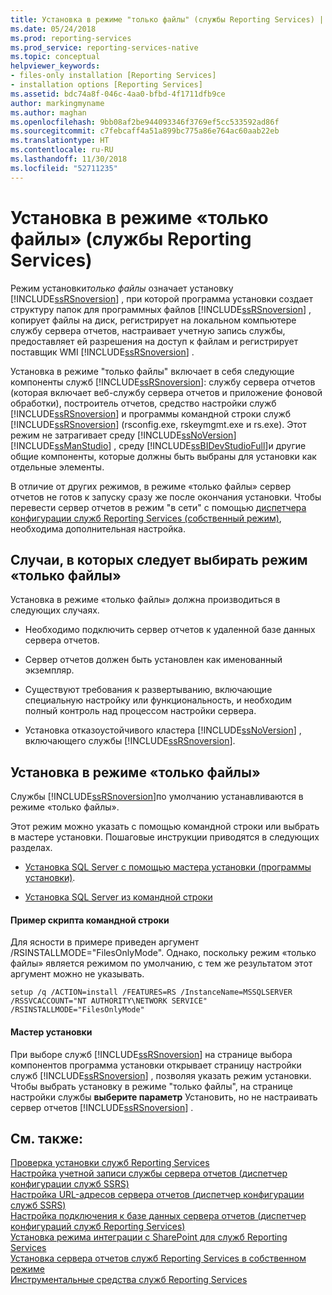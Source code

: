 ```yaml
---
title: Установка в режиме "только файлы" (службы Reporting Services) | Документы Майкрософт
ms.date: 05/24/2018
ms.prod: reporting-services
ms.prod_service: reporting-services-native
ms.topic: conceptual
helpviewer_keywords:
- files-only installation [Reporting Services]
- installation options [Reporting Services]
ms.assetid: bdc74a8f-046c-4aa0-bfbd-4f1711dfb9ce
author: markingmyname
ms.author: maghan
ms.openlocfilehash: 9bb08af2be944093346f3769ef5cc533592ad86f
ms.sourcegitcommit: c7febcaff4a51a899bc775a86e764ac60aab22eb
ms.translationtype: HT
ms.contentlocale: ru-RU
ms.lasthandoff: 11/30/2018
ms.locfileid: "52711235"
---
```

# <a name="files-only-installation-reporting-services"></a>Установка в режиме «только файлы» (службы Reporting Services)
  Режим установки*только файлы* означает установку [!INCLUDE[ssRSnoversion](../../includes/ssrsnoversion-md.md)] , при которой программа установки создает структуру папок для программных файлов [!INCLUDE[ssRSnoversion](../../includes/ssrsnoversion-md.md)] , копирует файлы на диск, регистрирует на локальном компьютере службу сервера отчетов, настраивает учетную запись службы, предоставляет ей разрешения на доступ к файлам и регистрирует поставщик WMI [!INCLUDE[ssRSnoversion](../../includes/ssrsnoversion-md.md)] .  
  
 Установка в режиме "только файлы" включает в себя следующие компоненты служб [!INCLUDE[ssRSnoversion](../../includes/ssrsnoversion-md.md)]: службу сервера отчетов (которая включает веб-службу сервера отчетов и приложение фоновой обработки), построитель отчетов, средство настройки служб [!INCLUDE[ssRSnoversion](../../includes/ssrsnoversion-md.md)] и программы командной строки служб [!INCLUDE[ssRSnoversion](../../includes/ssrsnoversion-md.md)] (rsconfig.exe, rskeymgmt.exe и rs.exe). Этот режим не затрагивает среду [!INCLUDE[ssNoVersion](../../includes/ssnoversion-md.md)] [!INCLUDE[ssManStudio](../../includes/ssmanstudio-md.md)] , среду [!INCLUDE[ssBIDevStudioFull](../../includes/ssbidevstudiofull-md.md)]и другие общие компоненты, которые должны быть выбраны для установки как отдельные элементы.  
  
 В отличие от других режимов, в режиме «только файлы» сервер отчетов не готов к запуску сразу же после окончания установки. Чтобы перевести сервер отчетов в режим "в сети" с помощью [диспетчера конфигурации служб Reporting Services (собственный режим)](../../reporting-services/install-windows/reporting-services-configuration-manager-native-mode.md), необходима дополнительная настройка.  
  
## <a name="when-to-select-files-only-installation-mode"></a>Случаи, в которых следует выбирать режим «только файлы»  
 Установка в режиме «только файлы» должна производиться в следующих случаях.  
  
-   Необходимо подключить сервер отчетов к удаленной базе данных сервера отчетов.  
  
-   Сервер отчетов должен быть установлен как именованный экземпляр.  
  
-   Существуют требования к развертыванию, включающие специальную настройку или функциональность, и необходим полный контроль над процессом настройки сервера.  
  
-   Установка отказоустойчивого кластера [!INCLUDE[ssNoVersion](../../includes/ssnoversion-md.md)] , включающего службы [!INCLUDE[ssRSnoversion](../../includes/ssrsnoversion-md.md)].  
  
## <a name="how-to-perform-a-files-only-installation"></a>Установка в режиме «только файлы»  
 Службы [!INCLUDE[ssRSnoversion](../../includes/ssrsnoversion-md.md)]по умолчанию устанавливаются в режиме «только файлы».  
  
 Этот режим можно указать с помощью командной строки или выбрать в мастере установки. Пошаговые инструкции приводятся в следующих разделах.  
  
-   [Установка SQL Server с помощью мастера установки (программы установки)](../../database-engine/install-windows/install-sql-server-from-the-installation-wizard-setup.md).  
  
-   [Установка SQL Server из командной строки](../../database-engine/install-windows/install-sql-server-from-the-command-prompt.md)  
  
#### <a name="example-command-line-script"></a>Пример скрипта командной строки  
 Для ясности в примере приведен аргумент /RSINSTALLMODE="FilesOnlyMode". Однако, поскольку режим «только файлы» является режимом по умолчанию, с тем же результатом этот аргумент можно не указывать.  
  
```  
setup /q /ACTION=install /FEATURES=RS /InstanceName=MSSQLSERVER /RSSVCACCOUNT="NT AUTHORITY\NETWORK SERVICE" /RSINSTALLMODE="FilesOnlyMode"  
```  
  
#### <a name="installation-wizard"></a>Мастер установки  
 При выборе служб [!INCLUDE[ssRSnoversion](../../includes/ssrsnoversion-md.md)] на странице выбора компонентов программа установки открывает страницу настройки служб [!INCLUDE[ssRSnoversion](../../includes/ssrsnoversion-md.md)] , позволяя указать режим установки. Чтобы выбрать установку в режиме "только файлы", на странице настройки службы **выберите параметр** Установить, но не настраивать сервер отчетов [!INCLUDE[ssRSnoversion](../../includes/ssrsnoversion-md.md)] .  
  
## <a name="see-also"></a>См. также:  
 [Проверка установки служб Reporting Services](../../reporting-services/install-windows/verify-a-reporting-services-installation.md)   
 [Настройка учетной записи службы сервера отчетов (диспетчер конфигурации служб SSRS)](../../reporting-services/install-windows/configure-the-report-server-service-account-ssrs-configuration-manager.md)   
 [Настройка URL-адресов сервера отчетов (диспетчер конфигурации служб SSRS)](../../reporting-services/install-windows/configure-report-server-urls-ssrs-configuration-manager.md)   
 [Настройка подключения к базе данных сервера отчетов (диспетчер конфигураций служб Reporting Services)](../../reporting-services/install-windows/configure-a-report-server-database-connection-ssrs-configuration-manager.md)   
 [Установка режима интеграции с SharePoint для служб Reporting Services](../../reporting-services/install-windows/install-reporting-services-sharepoint-mode.md)   
 [Установка сервера отчетов служб Reporting Services в собственном режиме](~/reporting-services/install-windows/install-reporting-services-native-mode-report-server.md)   
 [Инструментальные средства служб Reporting Services](../../reporting-services/tools/reporting-services-tools.md)  
  
  

